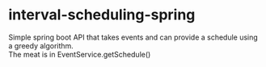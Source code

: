 # interval-scheduling-spring
Simple spring boot API that takes events and can provide a schedule using a greedy algorithm.  
The meat is in EventService.getSchedule()
